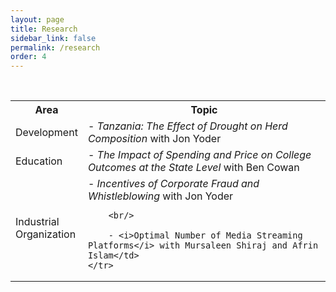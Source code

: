 ```yaml
---
layout: page
title: Research
sidebar_link: false
permalink: /research
order: 4
---
```


<br/>

<table>
	<col width="20%">
  	<col width="80%">
	<tr>
		<th>Area</th>
		<th>Topic</th>
	</tr>
	<tr>
		<td>Development</td>
		<td>- <i>Tanzania: The Effect of Drought on Herd Composition</i> with Jon Yoder</td>
	</tr>
	<tr>
		<td>Education</td>
		<td>- <i>The Impact of Spending and Price on College Outcomes at the State Level</i> with Ben Cowan</td>
	</tr>
	<tr>
		<td>Industrial Organization</td>
		<td>- <i>Incentives of Corporate Fraud and Whistleblowing</i> with Jon Yoder

		<br/>

		- <i>Optimal Number of Media Streaming Platforms</i> with Mursaleen Shiraj and Afrin Islam</td>
	</tr>
</table>